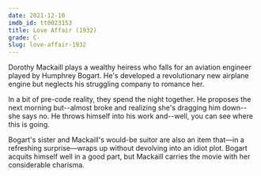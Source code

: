```yaml
---
date: 2021-12-10
imdb_id: tt0023153
title: Love Affair (1932)
grade: C-
slug: love-affair-1932
---
```


Dorothy Mackaill plays a wealthy heiress who falls for an aviation engineer played by Humphrey Bogart. He's developed a revolutionary new airplane engine but neglects his struggling company to romance her.

<!-- end -->

In a bit of pre-code reality, they spend the night together. He proposes the next morning but--almost broke and realizing she's dragging him down--she says no. He throws himself into his work and--well, you can see where this is going.

Bogart's sister and Mackaill's would-be suitor are also an item that—in a refreshing surprise—wraps up without devolving into an idiot plot. Bogart acquits himself well in a good part, but Mackaill carries the movie with her considerable charisma.